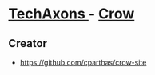# [TechAxons ](http://techaxons.com/) - [Crow](http://techaxons.com/)



## Creator

* https://github.com/cparthas/crow-site


